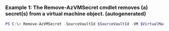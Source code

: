 ### Example 1: The Remove-AzVMSecret cmdlet removes (a) secret(s) from a virtual machine object. (autogenerated)
```powershell
PS C:\> Remove-AzVMSecret -SourceVaultId $SourceVaultId -VM $VirtualMachine
```

